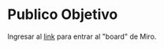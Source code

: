 # Publico Objetivo

Ingresar al [link](https://miro.com/app/board/uXjVOJbxNLk=/?invite_link_id=926991655476) para entrar al "board" de Miro.